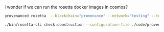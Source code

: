 I wonder if we can run the rosetta docker images in cosmos?


```bash
provenanced rosetta  --blockchain="provenance" --network="testing" --tendermint="localhost:26657" --grpc="localhost:9090" --addr=":8080" --home ./build/run/provenanced
```

```bash
./bin/rosetta-cli check:construction --configuration-file ./code/provenance/client/rosetta/default.json
```
